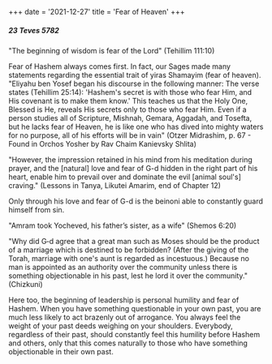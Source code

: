 +++
date = '2021-12-27'
title = 'Fear of Heaven'
+++

##### 23 Teves 5782

"The beginning of wisdom is fear of the Lord" (Tehillim 111:10)

Fear of Hashem always comes first. In fact, our Sages made many statements regarding the essential trait of yiras Shamayim (fear of heaven). "Eliyahu ben Yosef began his discourse in the following manner: The verse states (Tehillim 25:14): 'Hashem's secret is with those who fear Him, and His covenant is to make them know.' This teaches us that the Holy One, Blessed is He, reveals His secrets only to those who fear Him. Even if a person studies all of Scripture, Mishnah, Gemara, Aggadah, and Tosefta, but he lacks fear of Heaven, he is like one who has dived into mighty waters for no purpose, all of his efforts will be in vain" (Otzer Midrashim, p. 67 - Found in Orchos Yosher by Rav Chaim Kanievsky Shlita)

"However, the impression retained in his mind from his meditation during prayer, and the [natural] love and fear of G-d hidden in the right part of his heart, enable him to prevail over and dominate the evil [animal soul's] craving." (Lessons in Tanya, Likutei Amarim, end of Chapter 12)

Only through his love and fear of G-d is the beinoni able to constantly guard himself from sin.

"Amram took Yocheved, his father’s sister, as a wife" (Shemos 6:20)

"Why did G‑d agree that a great man such as Moses should be the product of a marriage which is destined to be forbidden? (After the giving of the Torah, marriage with one's aunt is regarded as incestuous.) Because no man is appointed as an authority over the community unless there is something objectionable in his past, lest he lord it over the community." (Chizkuni)

Here too, the beginning of leadership is personal humility and fear of Hashem. When you have something questionable in your own past, you are much less likely to act brazenly out of arrogance. You always feel the weight of your past deeds weighing on your shoulders. Everybody, regardless of their past, should constantly feel this humility before Hashem and others, only that this comes naturally to those who have something objectionable in their own past.
